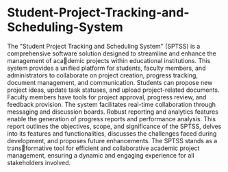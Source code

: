 # Student-Project-Tracking-and-Scheduling-System

The "Student Project Tracking and Scheduling System" (SPTSS) is a comprehensive software solution designed to streamline and enhance the management of academic projects within educational institutions. This system provides a unified platform for students, faculty members, and administrators to collaborate on project creation, progress tracking, document management, and communication. Students can propose new project ideas, update task statuses, and upload project-related documents. Faculty members have tools for project approval, progress review, and feedback provision. The system facilitates real-time collaboration through messaging and discussion boards. Robust reporting and analytics features enable the generation of progress reports and performance analysis. This report outlines the objectives, scope, and significance of the SPTSS, delves into its features and functionalities, discusses the challenges faced during development, and proposes future enhancements. The SPTSS stands as a transformative tool for efficient and collaborative academic project management, ensuring a dynamic and engaging experience for all stakeholders involved.
